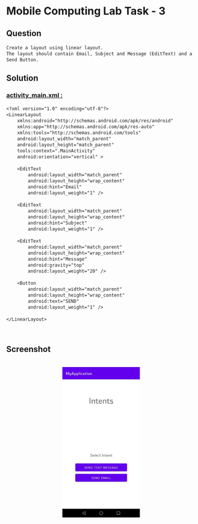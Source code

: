 # Mobile Computing Lab Task - 3

## Question

```
Create a layout using linear layout.
The layout should contain Email, Subject and Message (EditText) and a Send Button.
```

## Solution

### [activity_main.xml :](./MyApplication/app/src/main/res/layout/activity_main.xml)

```
<?xml version="1.0" encoding="utf-8"?>
<LinearLayout
    xmlns:android="http://schemas.android.com/apk/res/android"
    xmlns:app="http://schemas.android.com/apk/res-auto"
    xmlns:tools="http://schemas.android.com/tools"
    android:layout_width="match_parent"
    android:layout_height="match_parent"
    tools:context=".MainActivity"
    android:orientation="vertical" >

    <EditText
        android:layout_width="match_parent"
        android:layout_height="wrap_content"
        android:hint="Email"
        android:layout_weight="1" />

    <EditText
        android:layout_width="match_parent"
        android:layout_height="wrap_content"
        android:hint="Subject"
        android:layout_weight="1" />

    <EditText
        android:layout_width="match_parent"
        android:layout_height="wrap_content"
        android:hint="Message"
        android:gravity="top"
        android:layout_weight="20" />

    <Button
        android:layout_width="match_parent"
        android:layout_height="wrap_content"
        android:text="SEND"
        android:layout_weight="1" />

</LinearLayout>
```

<br/>

## Screenshot

<br/>

<div align="center">
    <a href="screenshot.png">
        <img src="screenshot.png" alt="screenshot[0]" height="400px">
    </a>
</div>
